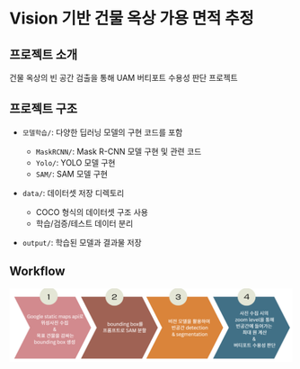 # Vision 기반 건물 옥상 가용 면적 추정

## 프로젝트 소개
건물 옥상의 빈 공간 검출을 통해 UAM 버티포트 수용성 판단 프로젝트

## 프로젝트 구조
- `모델학습/`: 다양한 딥러닝 모델의 구현 코드를 포함
  - `MaskRCNN/`: Mask R-CNN 모델 구현 및 관련 코드
  - `Yolo/`: YOLO 모델 구현
  - `SAM/`: SAM 모델 구현

- `data/`: 데이터셋 저장 디렉토리
  - COCO 형식의 데이터셋 구조 사용
  - 학습/검증/테스트 데이터 분리

- `output/`: 학습된 모델과 결과물 저장

## Workflow
![프로젝트 워크플로우](./images/image.png)